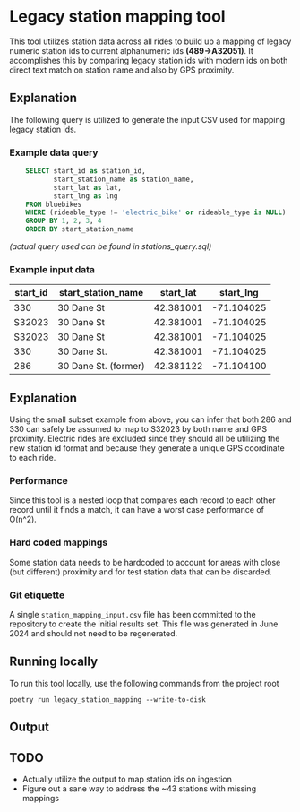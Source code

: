 # Legacy station mapping tool

This tool utilizes station data across all rides to build up a mapping of legacy
numeric station ids to current alphanumeric ids **(489->A32051)**. It
accomplishes
this by
comparing legacy station ids with modern ids on both direct text match on
station name and also by GPS proximity.

## Explanation

The following query is utilized to generate the input CSV used for mapping
legacy station ids.

### Example data query
```sql
    SELECT start_id as station_id,
           start_station_name as station_name,
           start_lat as lat,
           start_lng as lng
    FROM bluebikes
    WHERE (rideable_type != 'electric_bike' or rideable_type is NULL)
    GROUP BY 1, 2, 3, 4
    ORDER BY start_station_name
```
*(actual query used can be found in stations_query.sql)*

### Example input data

| start_id | start_station_name   | start_lat | start_lng  | 
|----------|----------------------|-----------|------------|
| 330      | 30 Dane St           | 42.381001 | -71.104025 |
| S32023   | 30 Dane St           | 42.381001 | -71.104025 | 
| S32023   | 30 Dane St           | 42.381001 | -71.104025 |
| 330      | 30 Dane St.          | 42.381001 | -71.104025 |
| 286      | 30 Dane St. (former) | 42.381122 | -71.104100 |

## Explanation

Using the small subset example from above, you can infer that both 286 and 330
can safely be assumed to map to S32023 by both name and GPS proximity. Electric
rides are excluded since they should all be utilizing the new station id format
and because they generate a unique GPS coordinate to each ride.

### Performance

Since this tool is a nested loop that compares each record to each other record
until it finds a match, it can have a worst case performance of O(n^2).


### Hard coded mappings

Some station data needs to be hardcoded to account for areas with close (but
different) proximity and for test station data that can be discarded.


### Git etiquette

A single `station_mapping_input.csv` file has been committed to the repository
to create the initial results set. This file was generated in June 2024 and
should not need to be regenerated.

## Running locally

To run this tool locally, use the following commands from the project root

```commandline
poetry run legacy_station_mapping --write-to-disk
```

## Output

## TODO
- Actually utilize the output to map station ids on ingestion
- Figure out a sane way to address the ~43 stations with missing mappings